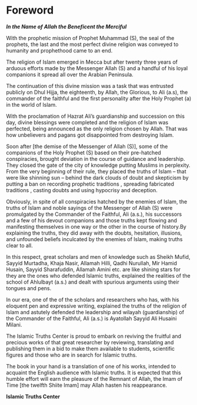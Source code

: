 Foreword
========

***In the Name of Allah the Beneficent the Merciful***

With the prophetic mission of Prophet Muhammad (S), the seal of the
prophets, the last and the most perfect divine religion was conveyed to
humanity and prophethood came to an end.

The religion of Islam emerged in Mecca but after twenty three years of
arduous efforts made by the Messenger Allah (S) and a handful of his
loyal companions it spread all over the Arabian Peninsula.

The continuation of this divine mission was a task that was entrusted
publicly on Dhul Hijja, the eighteenth, by Allah, the Glorious, to Ali
(a.s), the commander of the faithful and the first personality after the
Holy Prophet (a) in the world of Islam.

With the proclamation of Hazrat Ali’s guardianship and succession on
this day, divine blessings were completed and the religion of Islam was
perfected, being announced as the only religion chosen by Allah. That
was how unbelievers and pagans got disappointed from destroying Islam.

Soon after [the demise of the Messenger of Allah (S)], some of the
companions of the Holy Prophet (S) based on their pre-hatched
conspiracies, brought deviation in the course of guidance and
leadership. They closed the gate of the city of knowledge putting
Muslims in perplexity. From the very beginning of their rule, they
placed the truths of Islam – that were like shinning sun – behind the
dark clouds of doubt and skepticism by putting a ban on recording
prophetic traditions , spreading fabricated traditions , casting doubts
and using hypocrisy and deception.

Obviously, in spite of all conspiracies hatched by the enemies of Islam,
the truths of Islam and noble sayings of the Messenger of Allah (S) were
promulgated by the Commander of the Faithful, Ali (a.s.), his successors
and a few of his devout companions and those truths kept flowing and
manifesting themselves in one way or the other in the course of
history.By explaining the truths, they did away with the doubts,
hesitation, illusions, and unfounded beliefs inculcated by the enemies
of Islam, making truths clear to all.

In this respect, great scholars and men of knowledge such as Sheikh
Mufid, Sayyid Murtadha, Khaja Nasir, Allamah Hilli, Qadhi Nurullah, Mir
Hamid Husain, Sayyid Sharafuddin, Allamah Amini etc. are like shining
stars for they are the ones who defended Islamic truths, explained the
realities of the school of Ahlulbayt (a.s.) and dealt with spurious
arguments using their tongues and pens.

In our era, one of the of the scholars and researchers who has, with his
eloquent pen and expressive writing, explained the truths of the
religion of Islam and astutely defended the leadership and wilayah
(guardianship) of the Commander of the Faithful, Ali (a.s.) is Ayatollah
Sayyid Ali Husaini Milani.

The Islamic Truths Center is proud to embark on reviving the fruitful
and precious works of that great researcher by reviewing, translating
and publishing them in a bid to make them available to students,
scientific figures and those who are in search for Islamic truths.

The book in your hand is a translation of one of his works, intended to
acquaint the English audience with Islamic truths. It is expected that
this humble effort will earn the pleasure of the Remnant of Allah, the
Imam of Time [the twelfth Shiite Imam] may Allah hasten his
reappearance.

**Islamic Truths Center**


